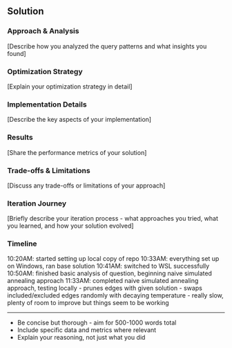
## Solution 

### Approach & Analysis

[Describe how you analyzed the query patterns and what insights you found]

### Optimization Strategy

[Explain your optimization strategy in detail]

### Implementation Details

[Describe the key aspects of your implementation]

### Results

[Share the performance metrics of your solution]

### Trade-offs & Limitations

[Discuss any trade-offs or limitations of your approach]

### Iteration Journey

[Briefly describe your iteration process - what approaches you tried, what you learned, and how your solution evolved]

### Timeline

10:20AM: started setting up local copy of repo
10:33AM: everything set up on Windows, ran base solution
10:41AM: switched to WSL successfully
10:50AM: finished basic analysis of question, beginning naive simulated annealing approach
11:33AM: completed naive simulated annealing approach, testing locally
         - prunes edges with given solution
         - swaps included/excluded edges randomly with decaying temperature
         - really slow, plenty of room to improve but things seem to be working


---

* Be concise but thorough - aim for 500-1000 words total
* Include specific data and metrics where relevant
* Explain your reasoning, not just what you did